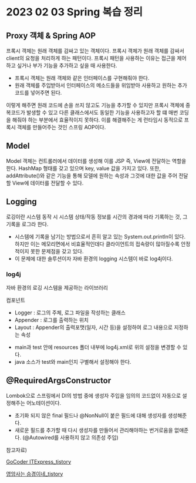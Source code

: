 # 2023 02 03 Spring 복습 정리 

## Proxy 객체 & Spring AOP
프록시 객체는 원래 객체를 감싸고 있는 객체이다. 프록시 객체가 원래 객체를 감싸서 client의 요청을 처리하게 하는 패턴이다. 프록시 패턴을 사용하는 이유는 접근을 제어하고 싶거나 부가 기능을 추가하고 싶을 때 사용한다. 
- 프록시 객체는 원래 객체와 같은 인터페이스를 구현해줘야 한다. 
- 원래 객체를 주입받아서 인터페이스의 메소드들을 위임받아 사용하고 원하는 추가 코드를 넣어주면 된다.


이렇게 해주면 원래 코드에 손을 쓰지 않고도 기능을 추가할 수 있지만 프록시 객체에 중복코드가 발생할 수 있고 다른 클래스에서도 동일한 기능을 사용하고자 할 떄 매번 코딩을 해줘야 하는 부분에서 효율적이지 못하다. 이를 해결해주는 게 런타임시 동적으로 프록시 객체를 만들어주는 것인 스프링 AOP이다.

## Model
Model 객체는 컨트롤러에서 데이터를 생성해 이를 JSP 즉, View에 전달하는 역할을 한다. HashMap 형태를 갖고 있으며 key, value 값을 가지고 있다. 또한, addAttribute()와 같은 기능을 통해 모델에 원하는 속성과 그것에 대한 값을 주어 전달할 View에 데이터를 전달할 수 있다. 

## Logging
로깅이란 시스템 동작 시 시스템 상태/작동 정보를 시간의 경과에 따라 기록하는 것, 그 기록을 로그라 한다. 
- 시스템에 기록을 남기는 방법으로서 흔히 알고 있는 System.out.println이 있다. 하지만 이는 메모리면에서 비효율적인데다 클라이언트의 접속량이 많아질수록 안정적이지 못한 문제점을 갖고 있다. 
- 이 문제에 대한 솔루션이자 자바 환경의 logging 시스템이 바로 log4j이다. 

### log4j
자바 환경의 로깅 시스템을 제공하는 라이브러리 

컴포넌트
- Logger : 로그의 주체, 로그 파일을 작성하는 클래스 
- Appender : 로그를 출력하는 위치 
- Layout : Appender의 출력포맷(일자, 시간 등)을 설정하여 로그 내용으로 지정하는 속성  

* main과 test 안에 resources 폴더 내부에 log4j.xml로 위의 설정을 변경할 수 있다. 
* java 소스가 test와 main인지 구별해서 설정해야 한다. 

## @RequiredArgsConstructor
Lombok으로 스프링에서 DI의 방법 중에 생성자 주입을 임의의 코드없이 자동으로 설정해주는 어노테이션이다. 
- 초기화 되지 않은 final 필드나 @NonNull이 붙은 필드에 대해 생성자를 생성해준다. 
- 새로운 필드를 추가할 때 다시 생성자를 만들어서 관리해야하는 번거로움을 없애준다. (@Autowired를 사용하지 않고 의존성 주입)



참고자료)

[GoCoder ITExpress_tistory](https://gocoder.tistory.com/2489)

[영암사는 승경이네_tistory](https://tlatmsrud.tistory.com/22)
